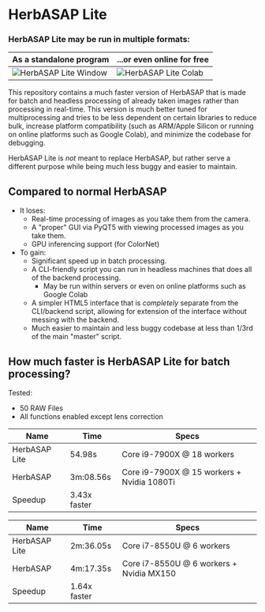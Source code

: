 # HerbASAP Lite

### HerbASAP Lite may be run in multiple formats:


| As a standalone program | ...or even online for free |
| --- | --- |
| ![HerbASAP Lite Window](https://imgur.com/1GEPJG2.gif) | ![HerbASAP Lite Colab](https://imgur.com/Ww2hZD6.gif) |


This repository contains a much faster version of HerbASAP that is made for batch and headless processing of already taken images rather than processing in real-time. This version is much better tuned for multiprocessing and tries to be less dependent on certain libraries to reduce bulk, increase platform compatibility (such as ARM/Apple Silicon or running on online platforms such as Google Colab), and minimize the codebase for debugging.

HerbASAP Lite is *not* meant to replace HerbASAP, but rather serve a different purpose while being much less buggy and easier to maintain.


## Compared to normal HerbASAP
- It loses:
  - Real-time processing of images as you take them from the camera.
  - A "proper" GUI via PyQT5 with viewing processed images as you take them.
  - GPU inferencing support (for ColorNet)
- To gain:
  - Significant speed up in batch processing.
  - A CLI-friendly script you can run in headless machines that does all of the backend processing.
    - May be run within servers or even on online platforms such as Google Colab 
  - A simpler HTML5 interface that is *completely* separate from the CLI/backend script, allowing for extension of the interface without messing with the backend.
  - Much easier to maintain and less buggy codebase at less than 1/3rd of the main "master" script.


## How much faster is HerbASAP Lite for batch processing? 

Tested:
  - 50 RAW Files
  - All functions enabled except lens correction

| Name | Time | Specs |
|---|---|---|
| HerbASAP Lite | 54.98s | Core i9-7900X @ 18 workers
| HerbASAP | 3m:08.56s | Core i9-7900X @ 15 workers + Nvidia 1080Ti
| Speedup | 3.43x faster | |

| Name | Time | Specs |
|---|---|---|
| HerbASAP Lite | 2m:36.05s | Core i7-8550U @ 6 workers
| HerbASAP | 4m:17.35s | Core i7-8550U @ 6 workers + Nvidia MX150
| Speedup | 1.64x faster | |


